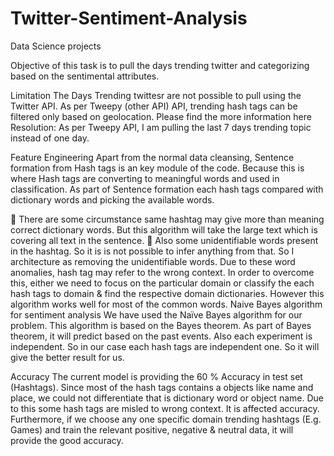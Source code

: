 # Twitter-Sentiment-Analysis
Data Science projects


Objective of this task is to pull the days trending twitter and categorizing based on the
sentimental attributes.

Limitation
The Days Trending twittesr are not possible to pull using the Twitter API. As per
Tweepy (other API) API, trending hash tags can be filtered only based on geolocation.
Please find the more information here
Resolution: As per Tweepy API, I am pulling the last 7 days trending topic instead of
one day.

Feature Engineering
Apart from the normal data cleansing, Sentence formation from Hash tags is an key
module of the code. Because this is where Hash tags are converting to meaningful words
and used in classification.
As part of Sentence formation each hash tags compared with dictionary words and
picking the available words.

 There are some circumstance same hashtag may give more than meaning correct
dictionary words. But this algorithm will take the large text which is covering all text
in the sentence.
 Also some unidentifiable words present in the hashtag. So it is is not possible to infer
anything from that. So I architecture as removing the unidentifiable words.
Due to these word anomalies, hash tag may refer to the wrong context. In order to
overcome this, either we need to focus on the particular domain or classify the each
hash tags to domain & find the respective domain dictionaries. However this algorithm
works well for most of the common words.
Naive Bayes algorithm for sentiment analysis
We have used the Naïve Bayes algorithm for our problem. This algorithm is based on
the Bayes theorem. As part of Bayes theorem, it will predict based on the past events. Also
each experiment is independent. So in our case each hash tags are independent one. So it
will give the better result for us.

Accuracy
The current model is providing the 60 % Accuracy in test set (Hashtags). Since most
of the hash tags contains a objects like name and place, we could not differentiate that is
dictionary word or object name. Due to this some hash tags are misled to wrong context. It
is affected accuracy.
Furthermore, if we choose any one specific domain trending hashtags (E.g. Games)
and train the relevant positive, negative & neutral data, it will provide the good accuracy.
